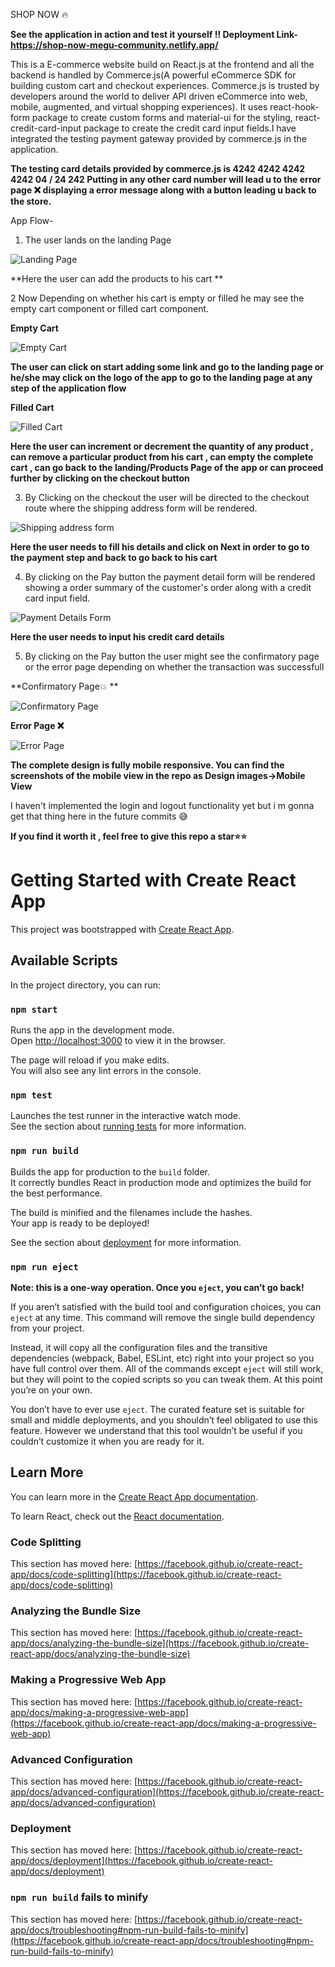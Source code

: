 SHOP NOW 🔥

**See the application in action and test it yourself !! Deployment Link-  https://shop-now-megu-community.netlify.app/**

This is a E-commerce website build on React.js at the frontend and all the backend is handled by Commerce.js(A powerful eCommerce SDK for building custom cart and checkout experiences. Commerce.js is trusted by developers around the world to deliver API driven eCommerce into web, mobile, augmented, and virtual shopping experiences).
It uses react-hook-form package to create custom forms and material-ui for the styling, react-credit-card-input package to create the credit card input fields.I have integrated the testing payment gateway provided by commerce.js in the application. 

**The testing card details provided by commerce.js is
4242 4242 4242 4242   04 / 24  242
Putting in any other card number will lead u to the error page ❌ displaying a error message along with a button leading u back to the store.**

App Flow-

1. The user lands on the landing Page

![Landing Page](https://user-images.githubusercontent.com/66476812/136556820-d298021d-1007-4d58-be4b-47833d25bf51.png)

**Here the user can add the products to his cart **

2  Now Depending on whether his cart is empty or filled he may see the empty cart component or filled cart component.

**Empty Cart**

![Empty Cart](https://user-images.githubusercontent.com/66476812/136557274-83e00c0a-1ecb-437d-be91-a516498e57e9.png)

**The user can click on start adding some link and go to the landing page or he/she may click on the logo of the app to go to the landing page at any step of the application flow**

**Filled Cart**

![Filled Cart](https://user-images.githubusercontent.com/66476812/136557341-88a3ad1f-b40d-46d1-8b86-a6df0fed3864.png)

**Here the user can increment or decrement the quantity of any product , can remove a particular product from his cart , can empty the complete cart , can go back to the landing/Products Page of the app or can proceed further by clicking on the checkout button**

3. By Clicking on the checkout the user will be directed to the checkout route where the shipping address form will be rendered.

![Shipping address form](https://user-images.githubusercontent.com/66476812/136558243-79e6684e-6b93-4ace-81bf-79744134ad40.png)

**Here the user needs to fill his details and click on Next in order to go to the payment step and back to go back to his cart**

4. By clicking on the Pay button the payment detail form will be rendered showing a order summary of the customer's order along with a credit card input field.

![Payment Details Form](https://user-images.githubusercontent.com/66476812/136558771-aadf5ac3-5d1a-4836-aee2-2bc40e6edb06.png)

**Here the user needs to input his credit card details**

5. By clicking on the Pay button the user might see the confirmatory page or the error page depending on whether the transaction was successfull 

**Confirmatory Page💥 **

![Confirmatory Page](https://user-images.githubusercontent.com/66476812/136559074-4ec924db-79c8-42cb-9f00-ac6a5056e1ea.png)

**Error Page ❌**

![Error Page](https://user-images.githubusercontent.com/66476812/136559240-8f881175-3c2d-4d47-a487-b34947580a93.png)

**The complete design is fully mobile responsive. You can find the screenshots of the mobile view in the repo as Design images->Mobile View**

I haven't implemented the login and logout functionality yet but i m gonna get that thing here in the future commits 😅

**If you find it worth it , feel free to give this repo a star⭐⭐**

# Getting Started with Create React App

This project was bootstrapped with [Create React App](https://github.com/facebook/create-react-app).

## Available Scripts

In the project directory, you can run:

### `npm start`

Runs the app in the development mode.\
Open [http://localhost:3000](http://localhost:3000) to view it in the browser.

The page will reload if you make edits.\
You will also see any lint errors in the console.

### `npm test`

Launches the test runner in the interactive watch mode.\
See the section about [running tests](https://facebook.github.io/create-react-app/docs/running-tests) for more information.

### `npm run build`

Builds the app for production to the `build` folder.\
It correctly bundles React in production mode and optimizes the build for the best performance.

The build is minified and the filenames include the hashes.\
Your app is ready to be deployed!

See the section about [deployment](https://facebook.github.io/create-react-app/docs/deployment) for more information.

### `npm run eject`

**Note: this is a one-way operation. Once you `eject`, you can’t go back!**

If you aren’t satisfied with the build tool and configuration choices, you can `eject` at any time. This command will remove the single build dependency from your project.

Instead, it will copy all the configuration files and the transitive dependencies (webpack, Babel, ESLint, etc) right into your project so you have full control over them. All of the commands except `eject` will still work, but they will point to the copied scripts so you can tweak them. At this point you’re on your own.

You don’t have to ever use `eject`. The curated feature set is suitable for small and middle deployments, and you shouldn’t feel obligated to use this feature. However we understand that this tool wouldn’t be useful if you couldn’t customize it when you are ready for it.

## Learn More

You can learn more in the [Create React App documentation](https://facebook.github.io/create-react-app/docs/getting-started).

To learn React, check out the [React documentation](https://reactjs.org/).

### Code Splitting

This section has moved here: [https://facebook.github.io/create-react-app/docs/code-splitting](https://facebook.github.io/create-react-app/docs/code-splitting)

### Analyzing the Bundle Size

This section has moved here: [https://facebook.github.io/create-react-app/docs/analyzing-the-bundle-size](https://facebook.github.io/create-react-app/docs/analyzing-the-bundle-size)

### Making a Progressive Web App

This section has moved here: [https://facebook.github.io/create-react-app/docs/making-a-progressive-web-app](https://facebook.github.io/create-react-app/docs/making-a-progressive-web-app)

### Advanced Configuration

This section has moved here: [https://facebook.github.io/create-react-app/docs/advanced-configuration](https://facebook.github.io/create-react-app/docs/advanced-configuration)

### Deployment

This section has moved here: [https://facebook.github.io/create-react-app/docs/deployment](https://facebook.github.io/create-react-app/docs/deployment)

### `npm run build` fails to minify

This section has moved here: [https://facebook.github.io/create-react-app/docs/troubleshooting#npm-run-build-fails-to-minify](https://facebook.github.io/create-react-app/docs/troubleshooting#npm-run-build-fails-to-minify)
